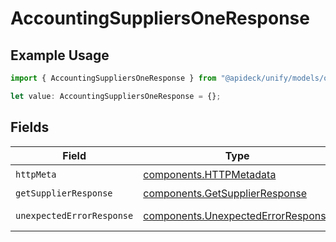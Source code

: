 # AccountingSuppliersOneResponse

## Example Usage

```typescript
import { AccountingSuppliersOneResponse } from "@apideck/unify/models/operations";

let value: AccountingSuppliersOneResponse = {};
```

## Fields

| Field                                                                                    | Type                                                                                     | Required                                                                                 | Description                                                                              |
| ---------------------------------------------------------------------------------------- | ---------------------------------------------------------------------------------------- | ---------------------------------------------------------------------------------------- | ---------------------------------------------------------------------------------------- |
| `httpMeta`                                                                               | [components.HTTPMetadata](../../models/components/httpmetadata.md)                       | :heavy_check_mark:                                                                       | N/A                                                                                      |
| `getSupplierResponse`                                                                    | [components.GetSupplierResponse](../../models/components/getsupplierresponse.md)         | :heavy_minus_sign:                                                                       | Supplier                                                                                 |
| `unexpectedErrorResponse`                                                                | [components.UnexpectedErrorResponse](../../models/components/unexpectederrorresponse.md) | :heavy_minus_sign:                                                                       | Unexpected error                                                                         |